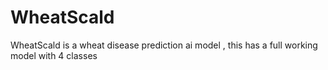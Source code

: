 # WheatScald
WheatScald is a wheat disease prediction ai model , this has a full working model  with 4 classes 
